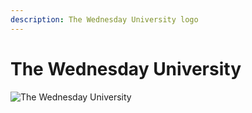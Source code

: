 ```yaml
---
description: The Wednesday University logo
---
```


# The Wednesday University

![The Wednesday University](../../.gitbook/assets/ic\_wednesday\_university.svg)

###
